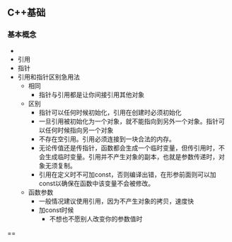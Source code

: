 ## C++基础

### 基本概念







- 
- 引用
- 指针
- 引用和指针区别急用法
  - 相同
    - 指针与引用都是让你间接引用其他对象
  - 区别
    - 指针可以任何时候初始化，引用在创建时必须初始化
    - 一旦引用被初始化为一个对象，就不能指向到另外一个对象。指针可以任何时候指向另一个对象
    - 不存在空引用。引用必须连接到一块合法的内存。
    - 无论传值还是传指针，函数都会生成一个临时变量，但传引用时，不会生成临时变量。引用并不产生对象的副本，也就是参数传递时，对象无须复制。
    - 引用在定义时不可加const，否则编译出错，在形参前面则可以加const以确保在函数中该变量不会被修改。
  - 函数参数
    - 一般情况建议使用引用，因为不产生对象的拷贝，速度快
    - 加const时候
      - 不想也不愿别人改变你的参数值时

==